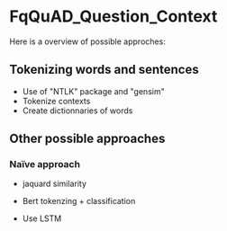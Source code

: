 # FqQuAD_Question_Context

Here is a overview of possible approches:

## Tokenizing words and sentences

* Use of "NTLK" package and "gensim"
* Tokenize contexts 
* Create dictionnaries of words 

## Other possible approaches

### Naïve approach 

* jaquard similarity

* Bert tokenzing + classification
* Use LSTM 